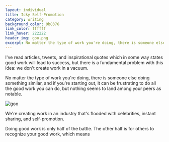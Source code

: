 ```yaml
---
layout: individual
title: Icky Self-Promotion
category: writing
background_color: 9b8376
link_color: ffffff
link_hover: 222222
header_img: goo.png
excerpt: No matter the type of work you're doing, there is someone else doing something similar, and if you're starting out, it can be frustrating to do all the good work you can do, but nothing seems to land among your peers as notable.
---
```


I've read articles, tweets, and inspirational quotes which in some way states good work will lead to success, but there is a fundamental problem with this idea: we don't create work in a vacuum.

No matter the type of work you're doing, there is someone else doing something similar, and if you're starting out, it can be frustrating to do all the good work you can do, but nothing seems to land among your peers as notable.

<img class="full" src="{{ site.url }}/img/in-writings/goo.png" alt="goo">

We're creating work in an industry that's flooded with celebrities,  instant sharing, and self-promotion. 

Doing good work is only half of the battle. The other half is for others to recognize your good work, which means 
